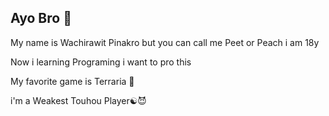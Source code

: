 ## Ayo Bro 👋

My name is Wachirawit Pinakro but you can call me Peet or Peach i am 18y

Now i learning Programing i want to pro this

My favorite game is Terraria 🌳

i'm a Weakest Touhou Player☯️😈

<!--
**PWachirawit/PWachirawit** is a ✨ _special_ ✨ repository because its `README.md` (this file) appears on your GitHub profile.

Here are some ideas to get you started:

- 🔭 I’m currently working on ...
- 🌱 I’m currently learning ...
- 👯 I’m looking to collaborate on ...
- 🤔 I’m looking for help with ...
- 💬 Ask me about ...
- 📫 How to reach me: ...
- 😄 Pronouns: ...
- ⚡ Fun fact: ...
-->
